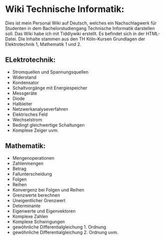 # Wiki Technische Informatik:
Dies ist mein Personal Wiki auf Deutsch, welches ein Nachschlagwerk für Studenten in dem Bachelorstudiengang Technische Informatik darstellen soll. Das Wiki habe ich mit Tiddlywiki erstellt. Es befindet sich in der HTML-Datei. Die Inhalte stammen aus den TH Köln-Kursen Grundlagen der Elektrotechnik 1, Mathematik 1 und 2.


## ELektrotechnik: 
- Stromquellen und Spannungsquellen
- Widerstand
- Kondensator
- Schaltvorgänge mit Energiespeicher
- Messgeräte
- Diode
- Halbleiter
- Netzwerkanalyseverfahren
- Elektrisches Feld
- Wechselstrom
- Bedingt gleichwertige Schaltungen 
- Komplexe Zeiger
uvm.

## Mathematik:
- Mengenoperationen
- Zahlenmengen
- Betrag
- Fallunterscheidung
- Folgen
- Reihen
- Konvergenz bei Folgen und Reihen
- Grenzwerte berechnen
- Uneigentlicher Grenzwert
- Determinante
- Eigenwerte und Eigenvektoren
- Komplexe Zahlen
- Komplexe Schwingungen
- gewöhnliche Differentialgleichung 1. Ordnung
- gewöhnliche Differentialgleichung 2. Ordnung
uvm. 